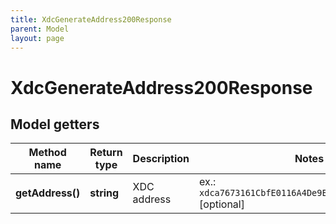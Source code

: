 ```yaml
---
title: XdcGenerateAddress200Response
parent: Model
layout: page
---
```


# XdcGenerateAddress200Response

## Model getters

Method name | Return type | Description | Notes
------------ | ------------- | ------------- | -------------
**getAddress()** | **string** | XDC address | ex.: `xdca7673161CbfE0116A4De9E341f8465940c2211d4` [optional]

